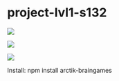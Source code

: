 # project-lvl1-s132

<a href="https://codeclimate.com/github/arctikbear/project-lvl1-s132/maintainability"><img src="https://api.codeclimate.com/v1/badges/8af329c4340898930c67/maintainability" /></a>

<a href="https://codeclimate.com/github/arctikbear/project-lvl1-s132/test_coverage"><img src="https://api.codeclimate.com/v1/badges/8af329c4340898930c67/test_coverage" /></a>

<a href="https://travis-ci.org/arctikbear/project-lvl1-s132"><img src="https://travis-ci.org/arctikbear/project-lvl1-s132.svg?branch=master"/></a>

Install:
npm install arctik-braingames

